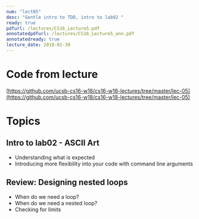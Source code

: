 ```yaml
---
num: "lect05"
desc: "Gentle intro to TDD, intro to lab02 "
ready: true
pdfurl: /lectures/CS16_Lecture5.pdf
annotatedpdfurl: /lectures/CS16_Lecture5_ann.pdf
annotatedready: true
lecture_date: 2018-01-30
---
```


# Code from lecture

[https://github.com/ucsb-cs16-w18/cs16-w18-lectures/tree/master/lec-05](https://github.com/ucsb-cs16-w18/cs16-w18-lectures/tree/master/lec-05)

# Topics

## Intro to lab02 - ASCII Art
* Understanding what is expected
* Introducing more flexibility into your code with command line arguments

## Review: Designing nested loops
* When do we need a loop?
* When do we need a nested loop?
* Checking for limits
